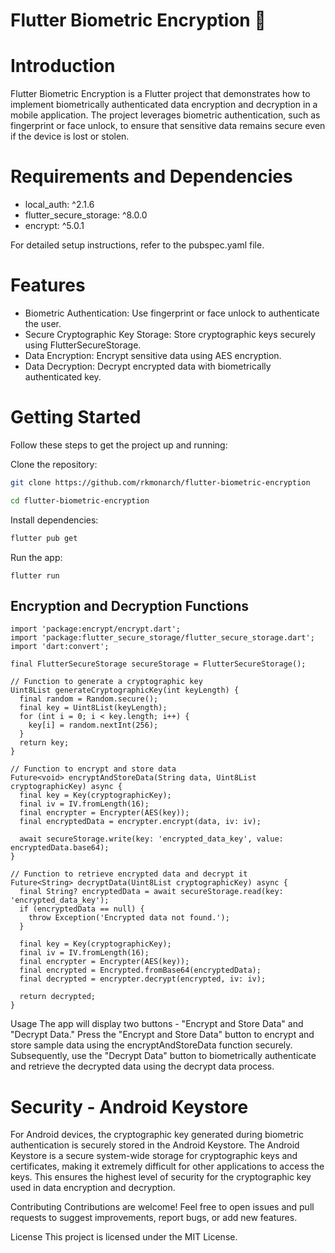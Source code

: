 # Flutter Biometric Encryption 🔐

# Introduction
Flutter Biometric Encryption is a Flutter project that demonstrates how to implement biometrically authenticated data encryption and decryption in a mobile application. The project leverages biometric authentication, such as fingerprint or face unlock, to ensure that sensitive data remains secure even if the device is lost or stolen.

# Requirements and Dependencies

- local_auth: ^2.1.6
- flutter_secure_storage: ^8.0.0
- encrypt: ^5.0.1
  
For detailed setup instructions, refer to the pubspec.yaml file.

# Features

- Biometric Authentication: Use fingerprint or face unlock to authenticate the user.
- Secure Cryptographic Key Storage: Store cryptographic keys securely using FlutterSecureStorage.
- Data Encryption: Encrypt sensitive data using AES encryption.
- Data Decryption: Decrypt encrypted data with biometrically authenticated key.
  
# Getting Started

Follow these steps to get the project up and running:

Clone the repository:

```sh
git clone https://github.com/rkmonarch/flutter-biometric-encryption

cd flutter-biometric-encryption
```

Install dependencies:

```sh
flutter pub get
```

Run the app:
```
flutter run
```

## Encryption and Decryption Functions

```
import 'package:encrypt/encrypt.dart';
import 'package:flutter_secure_storage/flutter_secure_storage.dart';
import 'dart:convert';

final FlutterSecureStorage secureStorage = FlutterSecureStorage();

// Function to generate a cryptographic key
Uint8List generateCryptographicKey(int keyLength) {
  final random = Random.secure();
  final key = Uint8List(keyLength);
  for (int i = 0; i < key.length; i++) {
    key[i] = random.nextInt(256);
  }
  return key;
}

// Function to encrypt and store data
Future<void> encryptAndStoreData(String data, Uint8List cryptographicKey) async {
  final key = Key(cryptographicKey);
  final iv = IV.fromLength(16);
  final encrypter = Encrypter(AES(key));
  final encryptedData = encrypter.encrypt(data, iv: iv);

  await secureStorage.write(key: 'encrypted_data_key', value: encryptedData.base64);
}

// Function to retrieve encrypted data and decrypt it
Future<String> decryptData(Uint8List cryptographicKey) async {
  final String? encryptedData = await secureStorage.read(key: 'encrypted_data_key');
  if (encryptedData == null) {
    throw Exception('Encrypted data not found.');
  }

  final key = Key(cryptographicKey);
  final iv = IV.fromLength(16);
  final encrypter = Encrypter(AES(key));
  final encrypted = Encrypted.fromBase64(encryptedData);
  final decrypted = encrypter.decrypt(encrypted, iv: iv);

  return decrypted;
}
```

Usage
The app will display two buttons - "Encrypt and Store Data" and "Decrypt Data." Press the "Encrypt and Store Data" button to encrypt and store sample data using the encryptAndStoreData function securely. Subsequently, use the "Decrypt Data" button to biometrically authenticate and retrieve the decrypted data using the decrypt data process.

# Security - Android Keystore

For Android devices, the cryptographic key generated during biometric authentication is securely stored in the Android Keystore. The Android Keystore is a secure system-wide storage for cryptographic keys and certificates, making it extremely difficult for other applications to access the keys. This ensures the highest level of security for the cryptographic key used in data encryption and decryption.

Contributing
Contributions are welcome! Feel free to open issues and pull requests to suggest improvements, report bugs, or add new features.

License
This project is licensed under the MIT License.
